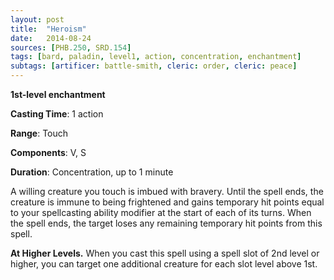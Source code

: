 ```yaml
---
layout: post
title:  "Heroism"
date:   2014-08-24
sources: [PHB.250, SRD.154]
tags: [bard, paladin, level1, action, concentration, enchantment]
subtags: [artificer: battle-smith, cleric: order, cleric: peace]
---
```


**1st-level enchantment**

**Casting Time**: 1 action

**Range**: Touch

**Components**: V, S

**Duration**: Concentration, up to 1 minute

A willing creature you touch is imbued with bravery. Until the spell ends, the creature is immune to being frightened and gains temporary hit points equal to your spellcasting ability modifier at the start of each of its turns. When the spell ends, the target loses any remaining temporary hit points from this spell.

**At Higher Levels.** When you cast this spell using a spell slot of 2nd level or higher, you can target one additional creature for each slot level above 1st.

